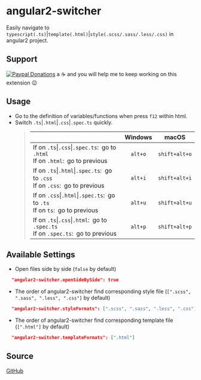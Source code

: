 # angular2-switcher

Easily navigate to `typescript(.ts)`|`template(.html)`|`style(.scss/.sass/.less/.css)` in angular2 project.

## Support

[![Paypal Donations](https://www.paypalobjects.com/en_US/i/btn/btn_donate_SM.gif)](https://www.paypal.me/infinity20091207) a :coffee: and you will help me to keep working on this extension :wink:

## Usage

* Go to the definition of variables/functions when press `f12` within html.
* Switch `.ts`|`.html`|`.css`|`.spec.ts` quickly.
  >|   |  Windows  |     macOS     |
  >| - | :-------: | :-----------: |
  >| If on `.ts`&#124;`.css`&#124;`.spec.ts`:&ensp;go to `.html`<br>If on `.html`:&ensp;go to previous | `alt+o` | `shift+alt+o` |
  >| If on `.ts`&#124;`.html`&#124;`.spec.ts`:&ensp;go to `.css`<br>If on `.css`:&ensp;go to previous | `alt+i` | `shift+alt+i` |
  >| If on `.css`&#124;`.html`&#124;`.spec.ts`:&ensp;go to `.ts`<br>If on `ts`:&ensp;go to previous | `alt+u` | `shift+alt+u` |
  >| If on `.ts`&#124;`.css`&#124;`.html`:&ensp;go to `.spec.ts`<br>If on `.spec.ts`:&ensp;go to previous | `alt+p` | `shift+alt+p` |

## Available Settings

* Open files side by side (`false` by default)
```json
  "angular2-switcher.openSideBySide": true
```

* The order of angular2-switcher find corresponding style file  (`[".scss", ".sass", ".less", ".css"]` by default)
```json
  "angular2-switcher.styleFormats": [".scss", ".sass", ".less", ".css"]
```

* The order of angular2-switcher find corresponding template file  (`[".html"]` by default)
```json
  "angular2-switcher.templateFormats": [".html"]
```

## Source

[GitHub](https://github.com/infinity1207/angular2-switcher)
